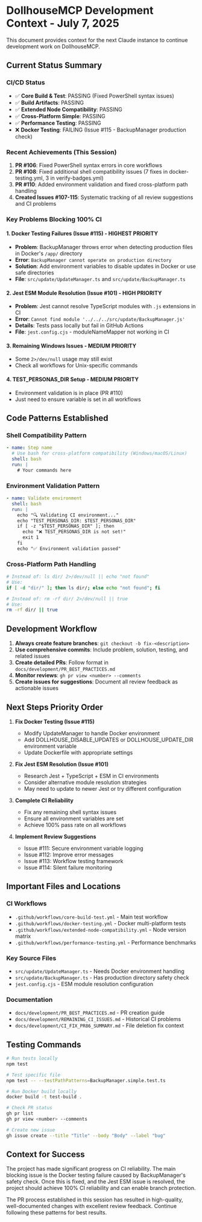 # DollhouseMCP Development Context - July 7, 2025

This document provides context for the next Claude instance to continue development work on DollhouseMCP.

## Current Status Summary

### CI/CD Status
- ✅ **Core Build & Test**: PASSING (Fixed PowerShell syntax issues)
- ✅ **Build Artifacts**: PASSING 
- ✅ **Extended Node Compatibility**: PASSING
- ✅ **Cross-Platform Simple**: PASSING
- ✅ **Performance Testing**: PASSING
- ❌ **Docker Testing**: FAILING (Issue #115 - BackupManager production check)

### Recent Achievements (This Session)
1. **PR #106**: Fixed PowerShell syntax errors in core workflows
2. **PR #108**: Fixed additional shell compatibility issues (7 fixes in docker-testing.yml, 3 in verify-badges.yml)
3. **PR #110**: Added environment validation and fixed cross-platform path handling
4. **Created Issues #107-115**: Systematic tracking of all review suggestions and CI problems

### Key Problems Blocking 100% CI

#### 1. Docker Testing Failures (Issue #115) - HIGHEST PRIORITY
- **Problem**: BackupManager throws error when detecting production files in Docker's `/app/` directory
- **Error**: `BackupManager cannot operate on production directory`
- **Solution**: Add environment variables to disable updates in Docker or use safe directories
- **File**: `src/update/UpdateManager.ts` and `src/update/BackupManager.ts`

#### 2. Jest ESM Module Resolution (Issue #101) - HIGH PRIORITY
- **Problem**: Jest cannot resolve TypeScript modules with `.js` extensions in CI
- **Error**: `Cannot find module '../../../src/update/BackupManager.js'`
- **Details**: Tests pass locally but fail in GitHub Actions
- **File**: `jest.config.cjs` - moduleNameMapper not working in CI

#### 3. Remaining Windows Issues - MEDIUM PRIORITY
- Some `2>/dev/null` usage may still exist
- Check all workflows for Unix-specific commands

#### 4. TEST_PERSONAS_DIR Setup - MEDIUM PRIORITY
- Environment validation is in place (PR #110)
- Just need to ensure variable is set in all workflows

## Code Patterns Established

### Shell Compatibility Pattern
```yaml
- name: Step name
  # Use bash for cross-platform compatibility (Windows/macOS/Linux)
  shell: bash
  run: |
    # Your commands here
```

### Environment Validation Pattern
```yaml
- name: Validate environment
  shell: bash
  run: |
    echo "🔍 Validating CI environment..."
    echo "TEST_PERSONAS_DIR: $TEST_PERSONAS_DIR"
    if [ -z "$TEST_PERSONAS_DIR" ]; then
      echo "❌ TEST_PERSONAS_DIR is not set!"
      exit 1
    fi
    echo "✅ Environment validation passed"
```

### Cross-Platform Path Handling
```bash
# Instead of: ls dir/ 2>/dev/null || echo "not found"
# Use: 
if [ -d "dir/" ]; then ls dir/; else echo "not found"; fi

# Instead of: rm -rf dir/ 2>/dev/null || true
# Use:
rm -rf dir/ || true
```

## Development Workflow

1. **Always create feature branches**: `git checkout -b fix-<description>`
2. **Use comprehensive commits**: Include problem, solution, testing, and related issues
3. **Create detailed PRs**: Follow format in `docs/development/PR_BEST_PRACTICES.md`
4. **Monitor reviews**: `gh pr view <number> --comments`
5. **Create issues for suggestions**: Document all review feedback as actionable issues

## Next Steps Priority Order

1. **Fix Docker Testing (Issue #115)**
   - Modify UpdateManager to handle Docker environment
   - Add DOLLHOUSE_DISABLE_UPDATES or DOLLHOUSE_UPDATE_DIR environment variable
   - Update Dockerfile with appropriate settings

2. **Fix Jest ESM Resolution (Issue #101)**
   - Research Jest + TypeScript + ESM in CI environments
   - Consider alternative module resolution strategies
   - May need to update to newer Jest or try different configuration

3. **Complete CI Reliability**
   - Fix any remaining shell syntax issues
   - Ensure all environment variables are set
   - Achieve 100% pass rate on all workflows

4. **Implement Review Suggestions**
   - Issue #111: Secure environment variable logging
   - Issue #112: Improve error messages
   - Issue #113: Workflow testing framework
   - Issue #114: Silent failure monitoring

## Important Files and Locations

### CI Workflows
- `.github/workflows/core-build-test.yml` - Main test workflow
- `.github/workflows/docker-testing.yml` - Docker multi-platform tests
- `.github/workflows/extended-node-compatibility.yml` - Node version matrix
- `.github/workflows/performance-testing.yml` - Performance benchmarks

### Key Source Files
- `src/update/UpdateManager.ts` - Needs Docker environment handling
- `src/update/BackupManager.ts` - Has production directory safety check
- `jest.config.cjs` - ESM module resolution configuration

### Documentation
- `docs/development/PR_BEST_PRACTICES.md` - PR creation guide
- `docs/development/REMAINING_CI_ISSUES.md` - Historical CI problems
- `docs/development/CI_FIX_PR86_SUMMARY.md` - File deletion fix context

## Testing Commands

```bash
# Run tests locally
npm test

# Test specific file
npm test -- --testPathPatterns=BackupManager.simple.test.ts

# Run Docker build locally
docker build -t test-build .

# Check PR status
gh pr list
gh pr view <number> --comments

# Create new issue
gh issue create --title "Title" --body "Body" --label "bug"
```

## Context for Success

The project has made significant progress on CI reliability. The main blocking issue is the Docker testing failure caused by BackupManager's safety check. Once this is fixed, and the Jest ESM issue is resolved, the project should achieve 100% CI reliability and can enable branch protection.

The PR process established in this session has resulted in high-quality, well-documented changes with excellent review feedback. Continue following these patterns for best results.